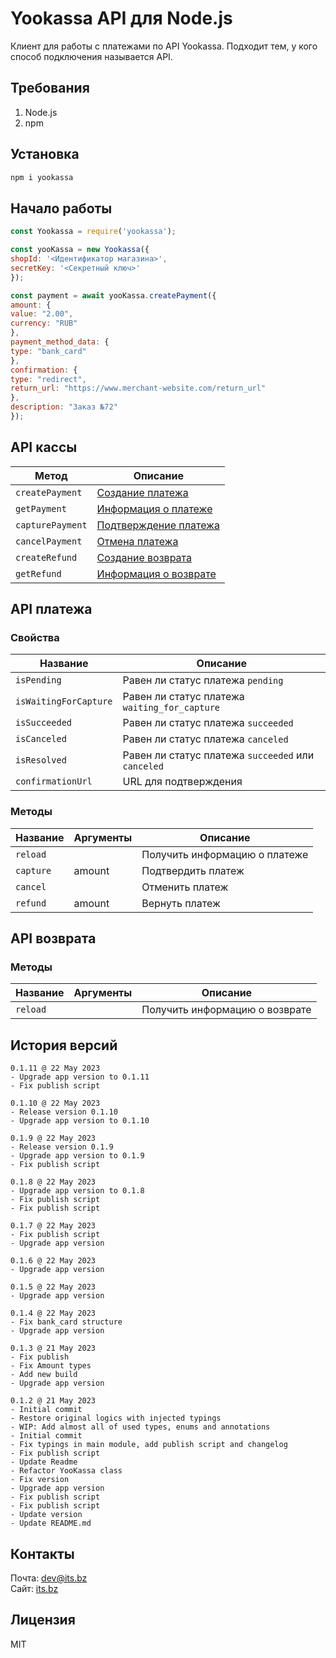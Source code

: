 # Yookassa API для Node.js

Клиент для работы с платежами по API Yookassa. Подходит тем, у кого способ подключения называется API.

## Требования

1. Node.js
2. npm

## Установка

```sh
npm i yookassa
```

## Начало работы

```js
const Yookassa = require('yookassa');

const yooKassa = new Yookassa({
shopId: '<Идентификатор магазина>',
secretKey: '<Секретный ключ>'
});

const payment = await yooKassa.createPayment({
amount: {
value: "2.00",
currency: "RUB"
},
payment_method_data: {
type: "bank_card"
},
confirmation: {
type: "redirect",
return_url: "https://www.merchant-website.com/return_url"
},
description: "Заказ №72"
});
```

## API кассы

| Метод            | Описание                                                                    |
| ---              | ---                                                                         |
| `createPayment`  | [Создание платежа](https://yookassa.ru/developers/api#create_payment)       |
| `getPayment`     | [Информация о платеже](https://yookassa.ru/developers/api#get_payment)      |
| `capturePayment` | [Подтверждение платежа](https://yookassa.ru/developers/api#capture_payment) |
| `cancelPayment`  | [Отмена платежа](https://yookassa.ru/developers/api#cancel_payment)         |
| `createRefund`   | [Создание возврата](https://yookassa.ru/developers/api#create_refund)       |
| `getRefund`      | [Информация о возврате](https://yookassa.ru/developers/api#get_refund)      |

## API платежа

### Свойства

| Название              | Описание                                           |
| ---                   | ---                                                |
| `isPending`           | Равен ли статус платежа `pending`                  |
| `isWaitingForCapture` | Равен ли статус платежа `waiting_for_capture`      |
| `isSucceeded`         | Равен ли статус платежа `succeeded`                |
| `isCanceled`          | Равен ли статус платежа `canceled`                 |
| `isResolved`          | Равен ли статус платежа `succeeded` или `canceled` |
| `confirmationUrl`     | URL для подтверждения                              |

### Методы

| Название  | Аргументы | Описание                      |
| ---       | ---       | ---                           |
| `reload`  |           | Получить информацию о платеже |
| `capture` | amount    | Подтвердить платеж            |
| `cancel`  |           | Отменить платеж               |
| `refund`  | amount    | Вернуть платеж                |

## API возврата

### Методы

| Название  | Аргументы | Описание                       |
| ---       | ---       | ---                            |
| `reload`  |           | Получить информацию о возврате |

## История версий
```
0.1.11 @ 22 May 2023  
- Upgrade app version to 0.1.11  
- Fix publish script

0.1.10 @ 22 May 2023  
- Release version 0.1.10  
- Upgrade app version to 0.1.10

0.1.9 @ 22 May 2023  
- Release version 0.1.9  
- Upgrade app version to 0.1.9  
- Fix publish script

0.1.8 @ 22 May 2023  
- Upgrade app version to 0.1.8  
- Fix publish script  
- Fix publish script

0.1.7 @ 22 May 2023  
- Fix publish script  
- Upgrade app version

0.1.6 @ 22 May 2023  
- Upgrade app version

0.1.5 @ 22 May 2023  
- Upgrade app version

0.1.4 @ 22 May 2023  
- Fix bank_card structure  
- Upgrade app version

0.1.3 @ 21 May 2023  
- Fix publish  
- Fix Amount types  
- Add new build  
- Upgrade app version

0.1.2 @ 21 May 2023  
- Initial commit  
- Restore original logics with injected typings  
- WIP: Add almost all of used types, enums and annotations  
- Initial commit  
- Fix typings in main module, add publish script and changelog  
- Fix publish script  
- Update Readme  
- Refactor YooKassa class  
- Fix version  
- Upgrade app version  
- Fix publish script  
- Fix publish script  
- Update version  
- Update README.md

```

## Контакты

Почта: [dev@its.bz](mailto:dev@its.bz)\
Сайт: [its.bz](https://its.bz)

## Лицензия

MIT
